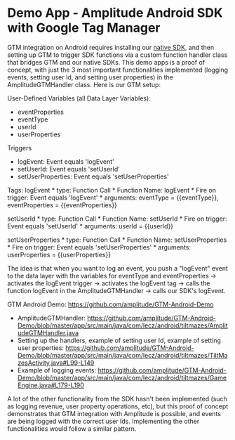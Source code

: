 Demo App - Amplitude Android SDK with Google Tag Manager
================

GTM integration on Android requires installing our [native SDK](https://github.com/amplitude/amplitude-android#setup), and then setting up GTM to trigger SDK functions via a custom function handler class that bridges GTM and our native SDKs. This demo apps is a proof of concept, with just the 3 most important functionalities implemented (logging events, setting user Id, and setting user properties) in the AmplitudeGTMHandler class. Here is our GTM setup:

User-Defined Variables (all Data Layer Variables):
* eventProperties
* eventType
* userId
* userProperties

Triggers
* logEvent: Event equals 'logEvent'
* setUserId: Event equals 'setUserId'
* setUserProperties: Event equals 'setUserProperties'

Tags:
logEvent
    * type: Function Call
    * Function Name: logEvent
    * Fire on trigger: Event equals 'logEvent'
    * arguments: eventType = {{eventType}}, eventProperties = {{eventProperties}}

setUserId
    * type: Function Call
    * Function Name: setUserId
    * Fire on trigger: Event equals 'setUserId'
    * arguments: userId = {{userId}}

setUserProperties
    * type: Function Call
    * Function Name: setUserProperties
    * Fire on trigger: Event equals 'setUserProperties'
    * arguments: userProperties = {{userProperties}}

The idea is that when you want to log an event, you push a "logEvent" event to the data layer with the variables for eventType and eventProperties -> activates the logEvent trigger -> activates the logEvent tag -> calls the function logEvent in the AmplitudeGTMHandler -> calls our SDK's logEvent.

GTM Android Demo: https://github.com/amplitude/GTM-Android-Demo
* AmplitudeGTMHandler: https://github.com/amplitude/GTM-Android-Demo/blob/master/app/src/main/java/com/lecz/android/tiltmazes/AmplitudeGTMHandler.java
* Setting up the handlers, example of setting user Id, example of setting user properties: https://github.com/amplitude/GTM-Android-Demo/blob/master/app/src/main/java/com/lecz/android/tiltmazes/TiltMazesActivity.java#L99-L149
* Example of logging events: https://github.com/amplitude/GTM-Android-Demo/blob/master/app/src/main/java/com/lecz/android/tiltmazes/GameEngine.java#L179-L190

A lot of the other functionality from the SDK hasn't been implemented (such as logging revenue, user property operations, etc), but this proof of concept demonstrates that GTM integration with Amplitude is possible, and events are being logged with the correct user Ids. Implementing the other functionalities would follow a similar pattern.
